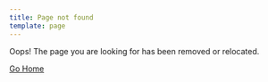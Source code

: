 ```yaml
---
title: Page not found
template: page
---
```


Oops! The page you are looking for has been removed or relocated.

[Go Home](/)